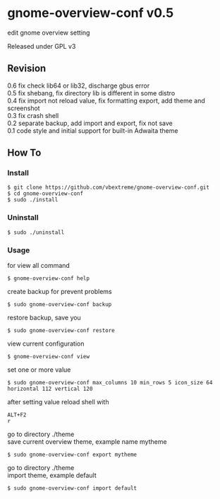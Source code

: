 # gnome-overview-conf v0.5
edit gnome overview setting</br>

Released under GPL v3

## Revision
0.6 fix check lib64 or lib32, discharge gbus error</br>
0.5 fix shebang, fix directory lib is different in some distro</br>
0.4 fix import not reload value, fix formatting export, add theme and screenshot</br>
0.3 fix crash shell</br>
0.2 separate backup, add import and export, fix not save</br>
0.1 code style and initial support for built-in Adwaita theme</br>

## How To
### Install
```
$ git clone https://github.com/vbextreme/gnome-overview-conf.git
$ cd gnome-overview-conf
$ sudo ./install
```

### Uninstall
```
$ sudo ./uninstall
```

### Usage
for view all command</br>
```
$ gnome-overview-conf help
```
create backup for prevent problems</br>
```
$ sudo gnome-overview-conf backup
```
restore backup, save you</br>
```
$ sudo gnome-overview-conf restore
```
view current configuration</br>
```
$ gnome-overview-conf view
```
set one or more value</br>
```
$ sudo gnome-overview-conf max_columns 10 min_rows 5 icon_size 64 horizontal 112 vertical 120
```
after setting value reload shell with</br>
```
ALT+F2 
r
```
go to directory ./theme</br>
save current overview theme, example name mytheme</br>
```
$ sudo gnome-overview-conf export mytheme
```
go to directory ./theme</br>
import theme, example default</br>
```
$ sudo gnome-overview-conf import default
```
